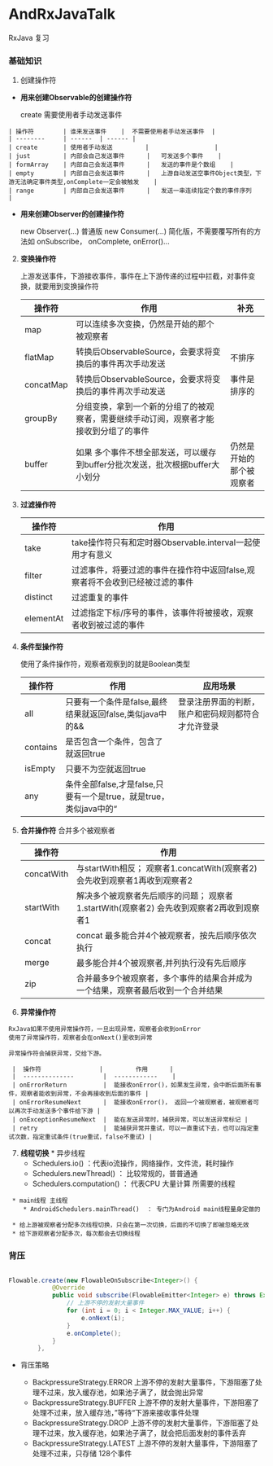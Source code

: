 # AndRxJavaTalk
RxJava 复习

### 基础知识

 1. 创建操作符

   * **用来创建Observable的创建操作符**

     create 需要使用者手动发送事件

    | 操作符        | 谁来发送事件    |  不需要使用者手动发送事件  |
    | --------     | ------  | ------ |
    | create       | 使用者手动发送         |                  |
    | just         | 内部会自己发送事件      |   可发送多个事件    |
    | formArray    | 内部自己会发送事件      |   发送的事件是个数组    |
    | empty        | 内部自己会发送事件      |   上游自动发送空事件Object类型，下游无法确定事件类型,onComplete一定会被触发    |
    | range        | 内部自己会发送事件      |   发送一串连续指定个数的事件序列    |


  * **用来创建Observer的创建操作符**

    new Observer(...) 普通版
    new Consumer(...) 简化版，不需要覆写所有的方法如 onSubscribe， onComplete, onError()...

 2. **变换操作符**

    上游发送事件，下游接收事件，事件在上下游传递的过程中拦截，对事件变换，就要用到变换操作符

     |  操作符   |   作用    |  补充 |
     |  ------- |   ------- | -------|
     | map      |   可以连续多次变换，仍然是开始的那个被观察者  |      |
     | flatMap  |  转换后ObservableSource，会要求将变换后的事件再次手动发送   |  不排序    |
     | concatMap|   转换后ObservableSource，会要求将变换后的事件再次手动发送  |   事件是排序的   |
     | groupBy  |   分组变换，拿到一个新的分组了的被观察者，需要继续手动订阅，观察者才能接收到分组了的事件  |      |
     | buffer   |   如果 多个事件不想全部发送，可以缓存到buffer分批次发送，批次根据buffer大小划分  |   仍然是开始的那个被观察者   |

 3. **过滤操作符**

     | 操作符 |  作用  |
     | ----- | ------ |
     | take |  take操作符只有和定时器Observable.interval一起使用才有意义 |
     | filter | 过滤事件，将要过滤的事件在操作符中返回false,观察者将不会收到已经被过滤的事件 |
     | distinct  | 过滤重复的事件 |
     | elementAt |  过滤指定下标/序号的事件，该事件将被接收，观察者收到被过滤的事件 |

 4. **条件型操作符**

    使用了条件操作符，观察者观察到的就是Boolean类型

     | 操作符  |  作用  |  应用场景 |
     | ------ | ----- | ------- |
     |  all   |  只要有一个条件是false,最终结果就返回false,类似java中的&& | 登录注册界面的判断，账户和密码规则都符合才允许登录   |
     |  contains | 是否包含一个条件，包含了就返回true      |         |
     | isEmpty |  只要不为空就返回true      |          |
     | any     | 条件全部false,才是false,只要有一个是true，就是true，类似java中的“||” | 遍历网络环境，只要有一个网络可以连接，就可以访问服务端|

  5. **合并操作符**
     合并多个被观察者

     |  操作符     |    作用   |
     | ---------   | -------- |
     | concatWith | 与startWith相反； 观察者1.concatWith(观察者2)  会先收到观察者1再收到观察者2 |
     | startWith  | 解决多个被观察者先后顺序的问题； 观察者1.startWith(观察者2)  会先收到观察者2再收到观察者1 |
     | concat     | concat 最多能合并4个被观察者，按先后顺序依次执行 |
     | merge      | 最多能合并4个被观察者,并列执行没有先后顺序 |
     | zip        | 合并最多9个被观察者，多个事件的结果合并成为一个结果，观察者最后收到一个合并结果 |

  6. **异常操作符**

    RxJava如果不使用异常操作符，一旦出现异常，观察者会收到onError
    使用了异常操作符，观察者会在onNext()里收到异常

    异常操作符会捕获异常，交给下游。

     |  操作符                |         作用      |
     |  --------------        |  ------------    |
     | onErrorReturn          |  能接收onError()，如果发生异常，会中断后面所有事件，观察者能收到异常，不会再接收到后面的事件 |
     | onErrorResumeNext      |  能接收onError()， 返回一个被观察者，被观察者可以再次手动发送多个事件给下游 |
     | onExceptionResumeNext  |  能在发送异常时，捕获异常，可以发送异常标记 |
     | retry                  |  能捕获异常并重试，可以一直重试下去，也可以指定重试次数，指定重试条件(true重试，false不重试) |


   7. **线程切换**
     * 异步线程
        * Schedulers.io() ：代表io流操作，网络操作，文件流，耗时操作
        * Schedulers.newThread()    ： 比较常规的，普普通通
        * Schedulers.computation()  ： 代表CPU 大量计算 所需要的线程

     * main线程 主线程
        * AndroidSchedulers.mainThread()  ： 专门为Android main线程量身定做的

     * 给上游被观察者分配多次线程切换，只会在第一次切换，后面的不切换了即被忽略无效
     * 给下游观察者分配多次，每次都会去切换线程

### 背压

```java

Flowable.create(new FlowableOnSubscribe<Integer>() {
            @Override
            public void subscribe(FlowableEmitter<Integer> e) throws Exception {
                // 上游不停的发射大量事件
                for (int i = 0; i < Integer.MAX_VALUE; i++) {
                    e.onNext(i);
                }
                e.onComplete();
            }
        },
```

* 背压策略

    * BackpressureStrategy.ERROR  上游不停的发射大量事件，下游阻塞了处理不过来，放入缓存池，如果池子满了，就会抛出异常
    * BackpressureStrategy.BUFFER 上游不停的发射大量事件，下游阻塞了处理不过来，放入缓存池，”等待“下游来接收事件处理
    * BackpressureStrategy.DROP 上游不停的发射大量事件，下游阻塞了处理不过来，放入缓存池，如果池子满了，就会把后面发射的事件丢弃
    * BackpressureStrategy.LATEST 上游不停的发射大量事件，下游阻塞了 处理不过来，只存储 128个事件